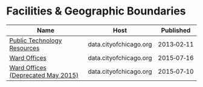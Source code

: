 # Facilities & Geographic Boundaries

Name | Host | Published
---- | ---- | ---------
[Public Technology Resources](../datasets/nen3-vcxj.md) | data.cityofchicago.org | 2013&#x2011;02&#x2011;11
[Ward Offices](../datasets/htai-wnw4.md) | data.cityofchicago.org | 2015&#x2011;07&#x2011;16
[Ward Offices (Deprecated May 2015)](../datasets/6mw6-krd4.md) | data.cityofchicago.org | 2015&#x2011;07&#x2011;10

